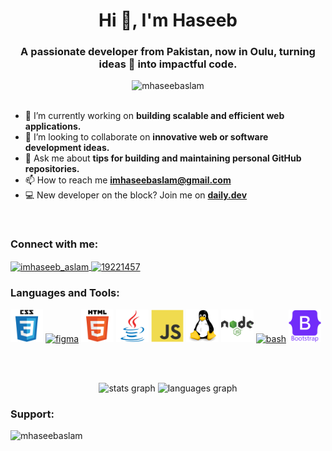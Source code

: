 <h1 align="center">Hi 👋, I'm Haseeb</h1>
<h3 align="center">A passionate developer from Pakistan, now in Oulu, turning ideas 🚀 into impactful code.</h3>

<div align="center">
  <!--<img src="https://img.shields.io/static/v1?message=LinkedIn&logo=linkedin&label=&color=0077B5&logoColor=white&labelColor=&style=for-the-badge" height="25" alt="linkedin logo"/>
  <img src="https://img.shields.io/static/v1?message=Youtube&logo=youtube&label=&color=FF0000&logoColor=white&labelColor=&style=for-the-badge" height="25" alt="youtube logo"/>
  <img src="https://img.shields.io/static/v1?message=Twitter&logo=twitter&label=&color=1DA1F2&logoColor=white&labelColor=&style=for-the-badge" height="25" alt="twitter logo"/> -->
  <img src="https://komarev.com/ghpvc/?username=mhaseebaslam&label=Profile%20views&color=0e75b6&style=flat" alt="mhaseebaslam"/>
</div>

<br>

- 🔭 I’m currently working on **building scalable and efficient web applications.**
- 👯 I’m looking to collaborate on **innovative web or software development ideas.**
- 💬 Ask me about **tips for building and maintaining personal GitHub repositories.**
- 📫 How to reach me **imhaseebaslam@gmail.com**
- 💻 New developer on the block? Join me on <a href="https://dly.to/vbB4MrEWVDh" target="blank">**daily.dev**</a>

<br>

<h3 align="left">Connect with me:</h3>
<p align="left">
  <a href="https://twitter.com/imhaseeb_aslam" target="blank">
    <img align="center" src="https://raw.githubusercontent.com/rahuldkjain/github-profile-readme-generator/master/src/images/icons/Social/twitter.svg" alt="imhaseeb_aslam" height="45" width="45"/>
  </a>
  <a href="https://stackoverflow.com/users/19221457" target="blank">
    <img align="center" src="https://raw.githubusercontent.com/rahuldkjain/github-profile-readme-generator/master/src/images/icons/Social/stack-overflow.svg" alt="19221457" height="45" width="45"/>
  </a>
</p>

<h3 align="left">Languages and Tools:</h3>
<p align="left">
  <a href="https://www.w3schools.com/css/" target="_blank" rel="noreferrer"><img src="https://raw.githubusercontent.com/devicons/devicon/master/icons/css3/css3-original-wordmark.svg" alt="css3" width="52" height="52" /></a>
  <a href="https://www.figma.com/" target="_blank" rel="noreferrer"><img src="https://www.vectorlogo.zone/logos/figma/figma-icon.svg" alt="figma" width="52" height="52" /></a>
  <a href="https://www.w3.org/html/" target="_blank" rel="noreferrer"><img src="https://raw.githubusercontent.com/devicons/devicon/master/icons/html5/html5-original-wordmark.svg" alt="html5" width="52" height="52" /></a>
  <a href="https://www.java.com" target="_blank" rel="noreferrer"><img src="https://raw.githubusercontent.com/devicons/devicon/master/icons/java/java-original.svg" alt="java" width="52" height="52" /></a>
  <a href="https://developer.mozilla.org/en-US/docs/Web/JavaScript" target="_blank" rel="noreferrer"><img src="https://raw.githubusercontent.com/devicons/devicon/master/icons/javascript/javascript-original.svg" alt="javascript" width="52" height="52" /></a>
  <a href="https://www.linux.org/" target="_blank" rel="noreferrer"><img src="https://raw.githubusercontent.com/devicons/devicon/master/icons/linux/linux-original.svg" alt="linux" width="52" height="52" /></a>
  <a href="https://nodejs.org" target="_blank" rel="noreferrer"><img src="https://raw.githubusercontent.com/devicons/devicon/master/icons/nodejs/nodejs-original-wordmark.svg" alt="nodejs" width="52" height="52" /></a>
  <a href="https://www.gnu.org/software/bash/" target="_blank" rel="noreferrer"><img src="https://www.vectorlogo.zone/logos/gnu_bash/gnu_bash-icon.svg" alt="bash" width="52" height="52" /></a>
  <a href="https://getbootstrap.com" target="_blank" rel="noreferrer"><img src="https://raw.githubusercontent.com/devicons/devicon/master/icons/bootstrap/bootstrap-plain-wordmark.svg" alt="bootstrap" width="52" height="52" /></a>
</p>

<br><br>

<div align="center">
  <img src="https://github-readme-stats.vercel.app/api?username=mhaseebaslam&hide_title=false&hide_rank=false&show_icons=true&include_all_commits=true&count_private=true&disable_animations=false&theme=dracula&locale=en&hide_border=false&order=1" height="150" alt="stats graph"/>
  <img src="https://github-readme-stats.vercel.app/api/top-langs?username=mhaseebaslam&locale=en&hide_title=false&layout=compact&card_width=320&langs_count=5&theme=dracula&hide_border=false&order=2" height="149" alt="languages graph"/>
</div>

<h3 align="left">Support:</h3>
<p>
  <a href="https://www.buymeacoffee.com/mhaseebaslam"> <img align="left" src="https://cdn.buymeacoffee.com/buttons/v2/default-yellow.png" height="50" width="210" alt="mhaseebaslam" /></a>
</p>

